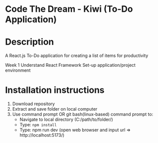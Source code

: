 # Code The Dream - Kiwi (To-Do Application)

# Description
A React.js To-Do application for creating a list of items for productivity

Week 1
Understand React Framework
Set-up application/project environment

# Installation instructions
1) Download repository
2) Extract and save folder on local computer
3) Use command prompt OR git bash(linux-based) command prompt to:
   - Navigate to local directory (C:/path/to/folder/)
   - Type: `npm install`
   - Type: 
npm run dev (open web browser and input url => http://localhost:5173/)
